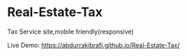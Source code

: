 # Real-Estate-Tax
Tax Service site,mobile friendly(responsive)

Live Demo: https://abdurrakibrafi.github.io/Real-Estate-Tax/
